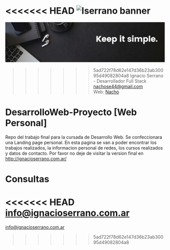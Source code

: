 <<<<<<< HEAD
![Iserrano banner](../img/header.png)
=======
![Inove banner](/header.png)
>>>>>>> 5ad722f78d62e147d36b23ab30095d49082804a8
Ignacio Serrano - Desarrollador Full Stack\
nachose44@gmail.com\
Web: [Nacho](http://ignacioserrano.com.ar)


# DesarrolloWeb-Proyecto [Web Personal]
Repo del trabajo final para la cursada de Desarrollo Web. Se confeccionara una Landing page personal.
En esta pagina se van a poder encontrar los trabajos realizados, la informacion personal de redes, los cursos realizados y datos de contacto.
Por favor no deje de visitar la version final en http://ignacioserrano.com.ar/
# Consultas
<<<<<<< HEAD
info@ignacioserrano.com.ar
=======
info@ignacioserrano.com.ar
>>>>>>> 5ad722f78d62e147d36b23ab30095d49082804a8
